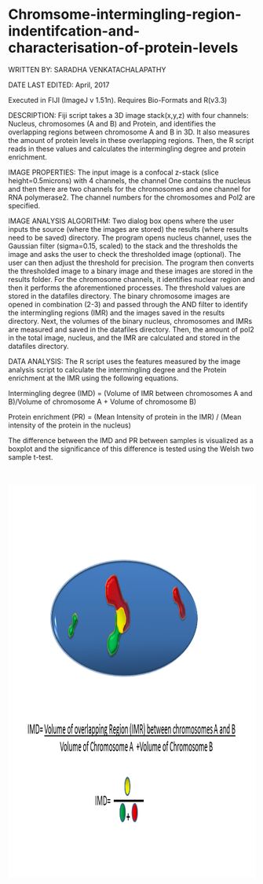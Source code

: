 # Chromsome-intermingling-region-indentifcation-and-characterisation-of-protein-levels

WRITTEN BY: SARADHA VENKATACHALAPATHY

DATE LAST EDITED: April, 2017

Executed in FIJI (ImageJ v 1.51n). Requires Bio-Formats and R(v3.3)

DESCRIPTION: Fiji script takes a 3D image stack(x,y,z) with four channels: Nucleus, chromosomes (A and B) and Protein, and identifies the overlapping regions between chromosome A and B in 3D. It also measures the amount of protein levels in these overlapping regions. Then, the R script reads in these values and calculates the intermingling degree and protein enrichment. 

IMAGE PROPERTIES: The input image is a confocal z-stack (slice height=0.5microns) with 4 channels, the channel One contains the nucleus and then there are two channels for the chromosomes and one channel for RNA polymerase2. The channel numbers for the chromosomes and Pol2 are specified. 

IMAGE ANALYSIS ALGORITHM: Two dialog box opens where the user inputs the source (where the images are stored) the results (where results need to be saved) directory. The program opens nucleus channel, uses the Gaussian filter (sigma=0.15, scaled) to the stack and the thresholds the image and asks the user to check the thresholded image (optional). The user can then adjust the threshold for precision. The program then converts the thresholded image to a binary image and these images are stored in the results folder. For the chromosome channels, it identifies nuclear region and then it performs the aforementioned processes. The threshold values are stored in the datafiles directory. The binary chromosome images are opened in combination (2-3) and passed through the AND filter to identify the intermingling regions (IMR) and the images saved in the results directory. Next, the volumes of the binary nucleus, chromosomes and IMRs are measured and saved in the datafiles directory. Then, the amount of pol2 in the total image, nucleus, and the IMR are calculated and stored in the datafiles directory.


DATA ANALYSIS: The R script uses the features measured by the image analysis script to calculate the intermingling degree and the Protein enrichment at the IMR using the following equations. 

Intermingling degree (IMD) = (Volume of IMR between chromosomes A and B)/Volume of chromosome A + Volume of chromosome B)

Protein enrichment (PR) = (Mean Intensity of protein in the IMR) /  (Mean intensity of the protein in the nucleus)

The difference between the IMD and PR between samples is visualized as a boxplot and the significance of this difference is tested using the Welsh two sample t-test. 


<br/> <br/>
<img src='/intermingling_measurements.png' height='800' width='1000'><br/>
